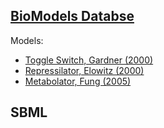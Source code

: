 ## [BioModels Databse](https://www.ebi.ac.uk/biomodels-main/)

Models:
* [Toggle Switch, Gardner (2000)](https://www.ebi.ac.uk/biomodels-main/BIOMD0000000507)
* [Repressilator, Elowitz (2000)](https://www.ebi.ac.uk/biomodels-main/BIOMD0000000012)
* [Metabolator, Fung (2005)](http://www.ebi.ac.uk/biomodels-main/BIOMD0000000067)

## SBML
